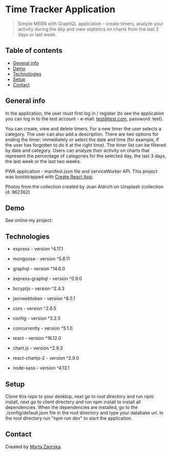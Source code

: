 # Time Tracker Application

> Simple MERN with GraphQL application - create timers, analyze your activity during the day and view statistics on charts from the last 3 days or last week.

## Table of contents

- [General info](#general-info)
- [Demo](#demo)
- [Technologies](#technologies)
- [Setup](#setup)
- [Contact](#contact)

## General info

In the application, the user must first log in / register (to see the application you can log in to the test account - e-mail: test@test.com, password: test).

You can create, view and delete timers. For a new timer the user selects a category. The user can also add a description.
There are two options for ending the timer: immediately or select the date and time (for example, if the user has forgotten to do it at the right time). The timer list can be filtered by date and category. Users can analyze their activity on charts that represent the percentage of categories for the selected day, the last 3 days, the last week or the last two weeks.

PWA application - manifest.json file and serviceWorker API.
This project was bootstrapped with [Create React App](https://github.com/facebook/create-react-app).

Photos from the collection created by Joan Aldrich on Unsplash (collection id: 962362)

## Demo

See online my project:

## Technologies

- express - version ^4.17.1
- mongoose - version ^5.8.11
- graphql - version ^14.6.0
- express-graphql - version ^0.9.0
- bcryptjs - version ^2.4.3
- jsonwebtoken - version ^8.5.1
- cors - version ^2.8.5
- config - version ^3.2.5
- concurrently - version ^5.1.0

- react - version ^16.12.0
- chart.js - version ^2.9.3
- react-chartjs-2 - version ^2.9.0
- node-sass - version ^4.13.1

## Setup

Clone this repo to your desktop, next go to root directory and run npm install, next go to client directory and run npm install to install all dependencies.
When the dependencies are installed, go to the ./config/default.json file in the root directory and type your database uri. In the root directory run "npm run dev" to start the application.

## Contact

Created by [Marta Zaorska](https://martazaorska.github.io/portfolio/).
